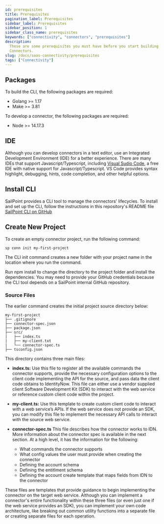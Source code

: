```yaml
---
id: prerequisites
title: Prerequisites
pagination_label: Prerequisites
sidebar_label: Prerequisites
sidebar_position: 1
sidebar_class_name: prerequisites
keywords: ["connectivity", "connectors", "prerequisites"]
description:
  These are some prerequisites you must have before you start building SaaS
  Connectors.
slug: /docs/saas-connectivity/prerequisites
tags: ["Connectivity"]
---
```


## Packages

To build the CLI, the following packages are required:

- Golang >= 1.17
- Make >= 3.81

To develop a connector, the following packages are required:

- Node >= 14.17.3

## IDE

Although you can develop connectors in a text editor, use an Integrated
Development Environment (IDE) for a better experience. There are many IDEs that
support Javascript/Typescript, including
[Visual Sudio Code](https://code.visualstudio.com/Download), a free IDE with
native support for Javascript/Typescript. VS Code provides syntax highlight,
debugging, hints, code completion, and other helpful options.

## Install CLI

SailPoint provides a CLI tool to manage the connectors' lifecycles. To install
and set up the CLI, follow the instructions in this repository's README file
[SailPoint CLI on GitHub](https://github.com/sailpoint-oss/sp-connector-cli)

## Create New Project

To create an empty connector project, run the following command:

```bash
sp conn init my-first-project
```

The CLI init command creates a new folder with your project name in the location
where you run the command.

Run npm install to change the directory to the project folder and install the
dependencies. You may need to provide your GitHub credentials because the CLI
tool depends on a SailPoint internal GitHub repository.

### Source Files

The earlier command creates the initial project source directory below:

```
my-first-project
├── .gitignore
├── connector-spec.json
├── package.json
├── src/
|   ├── index.ts
|   ├── my-client.txt
|   └── connector-spec.ts
├── tsconfig.json
```

This directory contains three main files:

- **index.ts:** Use this file to register all the available commands the
  connector supports, provide the necessary configuration options to the client
  code implementing the API for the source, and pass data the client code
  obtains to IdentityNow. This file can either use a vendor supplied client
  Software Development Kit (SDK) to interact with the web service or reference
  custom client code within the project.

- **my-client.ts:** Use this template to create custom client code to interact
  with a web service’s APIs. If the web service does not provide an SDK, you can
  modify this file to implement the necessary API calls to interact with the
  source web service.

- **connector-spec.ts** This file describes how the connector works to IDN. More
  information about the connector spec is available in the next section. At a
  high level, it has the information for the following:
  - What commands the connector supports
  - What config values the user must provide when creating the connector
  - Defining the account schema
  - Defining the entitlment schema
  - Defining the account create template that maps fields from IDN to the
    connector

These files are templates that provide guidance to begin implementing the
connector on the target web service. Although you can implement a connector's
entire functionality within these three files (or even just one if the web
service provides an SDK), you can implement your own code architecture, like
breaking out common utility functions into a separate file or creating separate
files for each operation.
